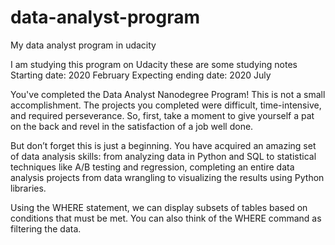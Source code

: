 # data-analyst-program
My data analyst program in udacity




I am studying this program on Udacity
these are some studying notes 
Starting date: 2020 February
Expecting ending date: 2020 July

You've completed the Data Analyst Nanodegree Program!
This is not a small accomplishment. The projects you completed were difficult, time-intensive, and required perseverance. So, first, take a moment to give yourself a pat on the back and revel in the satisfaction of a job well done.

But don’t forget this is just a beginning. You have acquired an amazing set of data analysis skills: from analyzing data in Python and SQL to statistical techniques like A/B testing and regression, completing an entire data analysis projects from data wrangling to visualizing the results using Python libraries.


Using the WHERE statement, we can display subsets of tables based on conditions that must be met. You can also think of the WHERE command as filtering the data.
